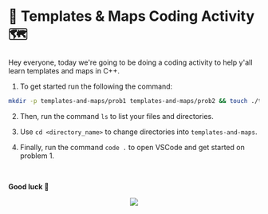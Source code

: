 # 📑 Templates & Maps Coding Activity 🗺️ 

Hey everyone, today we're going to be doing a coding activity to help y'all learn templates and maps in C++.

1. To get started run the following the command:

```bash
mkdir -p templates-and-maps/prob1 templates-and-maps/prob2 && touch ./templates-and-maps/{prob1,prob2}/{README.md,main.cpp} && cd ./templates-and-maps/prob1/ && curl --remote-name-all https://raw.githubusercontent.com/Ashleyc417/si/main/cpsc121/templates-and-maps/prob1/{main.cpp,README.md} && cd ../prob2/ && curl --remote-name-all https://raw.githubusercontent.com/Ashleyc417/si/main/cpsc121/templates-and-maps/prob2/{main.cpp,README.md} && cd ../../
```

2. Then, run the command `ls` to list your files and directories.

3. Use `cd <directory_name>` to change directories into `templates-and-maps`.
  
4. Finally, run the command `code .` to open VSCode and get started on problem 1.

<br/>

**Good luck 🙂**

<p align="center">
  <img src="https://media1.tenor.com/m/NwY5ppxLs_oAAAAd/kitten-keybo.gif">
</p>
